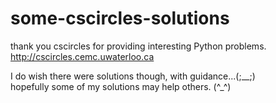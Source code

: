 some-cscircles-solutions
========================  
thank you cscircles for providing interesting Python problems.  
http://cscircles.cemc.uwaterloo.ca  

I do wish there were solutions though, with guidance...(;__;)   
hopefully some of my solutions may help others. (^_^)  

